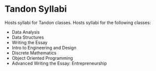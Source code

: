 # Tandon Syllabi
Hosts syllabi for Tandon classes. Hosts syllabi for the following classes:

- Data Analysis
- Data Structures
- Writing the Essay
- Intro to Engineering and Design
- Discrete Mathematics
- Object Oriented Programming
- Advanced Writing the Essay: Entrepreneurship
